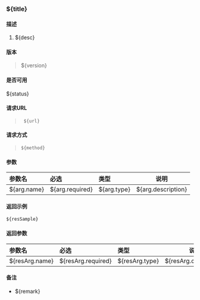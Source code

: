 ### ${title}

#### 描述

1. ${desc}

#### 版本

> ${version}

#### 是否可用

${status}

#### 请求URL 
> ` ${url}`
  
#### 请求方式

> `${method}`

#### 参数 

|参数名|必选|类型|说明|
|:----    |:---|:----- |-----   |
|${arg.name} |${arg.required}  |${arg.type} |${arg.description}   |

#### 返回示例

``` 
${resSample}
```

#### 返回参数 

|参数名|必选|类型|说明|
|:----    |:---|:----- |-----   |
|${resArg.name} |${resArg.required}  |${resArg.type} |${resArg.description}   |

#### 备注

- ${remark}